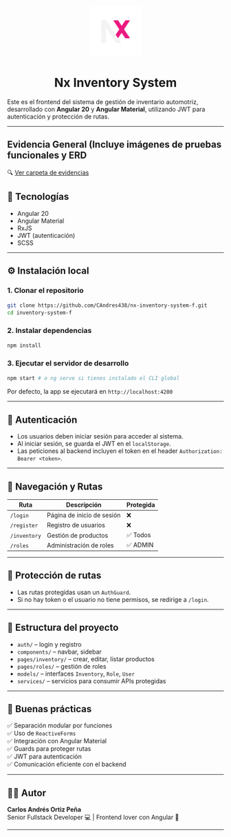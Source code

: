 <p align="center">
  <img src="./public/nx.png" alt="Nx Inventory System" width="120" />
</p>

<h1 align="center">Nx Inventory System</h1>

Este es el frontend del sistema de gestión de inventario automotriz, desarrollado con **Angular 20** y **Angular Material**, 
utilizando JWT para autenticación y protección de rutas.

---

## Evidencia General (Incluye imágenes de pruebas funcionales y ERD

🔍 [Ver carpeta de evidencias](./Evidencia_General/)

## 🚀 Tecnologías

- Angular 20
- Angular Material
- RxJS
- JWT (autenticación)
- SCSS

---

## ⚙️ Instalación local

### 1. Clonar el repositorio

```bash
git clone https://github.com/CAndres438/nx-inventory-system-f.git
cd inventory-system-f
```

### 2. Instalar dependencias

```bash
npm install
```

### 3. Ejecutar el servidor de desarrollo

```bash
npm start # o ng serve si tienes instalado el CLI global
```

Por defecto, la app se ejecutará en `http://localhost:4200`

---

## 🔐 Autenticación

- Los usuarios deben iniciar sesión para acceder al sistema.
- Al iniciar sesión, se guarda el JWT en el `localStorage`.
- Las peticiones al backend incluyen el token en el header `Authorization: Bearer <token>`.

---

## 🧭 Navegación y Rutas

| Ruta         | Descripción                        | Protegida  |
|--------------|------------------------------------|------------|
| `/login`     | Página de inicio de sesión         | ❌          |
| `/register`  | Registro de usuarios               | ❌          |
| `/inventory` | Gestión de productos               | ✅ Todos    |
| `/roles`     | Administración de roles            | ✅ ADMIN    |

---

## 🔐 Protección de rutas

- Las rutas protegidas usan un `AuthGuard`.
- Si no hay token o el usuario no tiene permisos, se redirige a `/login`.

---

## 🧱 Estructura del proyecto

- `auth/` – login y registro
- `components/` – navbar, sidebar
- `pages/inventory/` – crear, editar, listar productos
- `pages/roles/` – gestión de roles
- `models/` – interfaces `Inventory`, `Role`, `User`
- `services/` – servicios para consumir APIs protegidas

---

## 🧼 Buenas prácticas

✅ Separación modular por funciones  
✅ Uso de `ReactiveForms`  
✅ Integración con Angular Material  
✅ Guards para proteger rutas  
✅ JWT para autenticación  
✅ Comunicación eficiente con el backend

---

## 👨‍💻 Autor

**Carlos Andrés Ortiz Peña**  
Senior Fullstack Developer 💻 | Frontend lover con Angular 🚀

---

